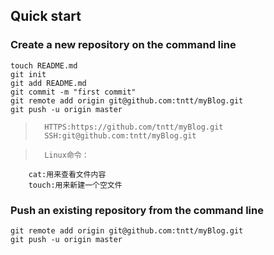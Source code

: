 ## Quick start

### Create a new repository on the command line

    touch README.md
    git init
    git add README.md
    git commit -m "first commit"
    git remote add origin git@github.com:tntt/myBlog.git
    git push -u origin master

>       HTTPS:https://github.com/tntt/myBlog.git
>       SSH:git@github.com:tntt/myBlog.git

>       Linux命令：
        cat:用来查看文件内容
        touch:用来新建一个空文件

### Push an existing repository from the command line

    git remote add origin git@github.com:tntt/myBlog.git
    git push -u origin master
